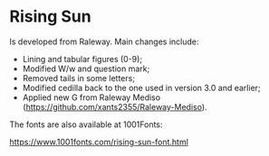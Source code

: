 # Rising Sun

Is developed from Raleway. Main changes include:
- Lining and tabular figures (0-9);
- Modified W/w and question mark;
- Removed tails in some letters;
- Modified cedilla back to the one used in version 3.0 and earlier;
- Applied new G from Raleway Mediso (https://github.com/xants2355/Raleway-Mediso).

The fonts are also available at 1001Fonts:

https://www.1001fonts.com/rising-sun-font.html

